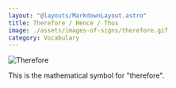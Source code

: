 ```yaml
---
layout: "@layouts/MarkdownLayout.astro"
title: Therefore / Hence / Thus
image: ./assets/images-of-signs/therefore.gif
category: Vocabulary
---
```


![Therefore](@signs/therefore.gif)

This is the mathematical symbol for "therefore".
